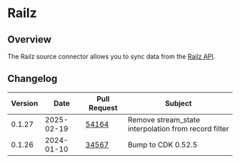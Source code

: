 # Railz

## Overview

The Railz source connector allows you to sync data from the [Railz API](https://docs.railz.ai/reference/introduction).

## Changelog

| Version | Date       | Pull Request                                             | Subject                                                      |
|---------|------------|----------------------------------------------------------|--------------------------------------------------------------|
| 0.1.27  | 2025-02-19 | [54164](https://github.com/airbytehq/airbyte/pull/54164) | Remove stream_state interpolation from record filter |
| 0.1.26  | 2024-01-10 | [34567](https://github.com/airbytehq/airbyte/pull/34567) | Bump to CDK 0.52.5 |
